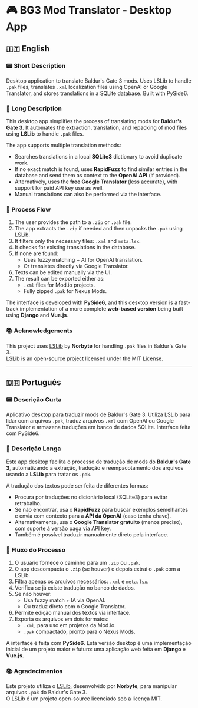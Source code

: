# 🎮 BG3 Mod Translator - Desktop App

## 🇮🇹 English

### 📟 Short Description

Desktop application to translate Baldur's Gate 3 mods. Uses LSLib to handle `.pak` files, translates `.xml` localization files using OpenAI or Google Translator, and stores translations in a SQLite database. Built with PySide6.

### 📄 Long Description

This desktop app simplifies the process of translating mods for **Baldur's Gate 3**. It automates the extraction, translation, and repacking of mod files using **LSLib** to handle `.pak` files.

The app supports multiple translation methods:

- Searches translations in a local **SQLite3** dictionary to avoid duplicate work.
- If no exact match is found, uses **RapidFuzz** to find similar entries in the database and send them as context to the **OpenAI API** (if provided).
- Alternatively, uses the **free Google Translator** (less accurate), with support for paid API key use as well.
- Manual translations can also be performed via the interface.

### 🔄 Process Flow

1. The user provides the path to a `.zip` or `.pak` file.
2. The app extracts the `.zip` if needed and then unpacks the `.pak` using LSLib.
3. It filters only the necessary files: `.xml` and `meta.lsx`.
4. It checks for existing translations in the database.
5. If none are found:
   - Uses fuzzy matching + AI for OpenAI translation.
   - Or translates directly via Google Translator.
6. Texts can be edited manually via the UI.
7. The result can be exported either as:
   - `.xml` files for Mod.io projects.
   - Fully zipped `.pak` for Nexus Mods.

The interface is developed with **PySide6**, and this desktop version is a fast-track implementation of a more complete **web-based version** being built using **Django** and **Vue.js**.

### 📚 Acknowledgements

This project uses [LSLib](https://github.com/Norbyte/lslib) by **Norbyte** for handling `.pak` files in Baldur's Gate 3.  
LSLib is an open-source project licensed under the MIT License.

---

## 🇧🇷 Português

### 📟 Descrição Curta

Aplicativo desktop para traduzir mods de Baldur's Gate 3. Utiliza LSLib para lidar com arquivos `.pak`, traduz arquivos `.xml` com OpenAI ou Google Translator e armazena traduções em banco de dados SQLite. Interface feita com PySide6.

### 📄 Descrição Longa

Este app desktop facilita o processo de tradução de mods do **Baldur's Gate 3**, automatizando a extração, tradução e reempacotamento dos arquivos usando a **LSLib** para tratar os `.pak`.

A tradução dos textos pode ser feita de diferentes formas:

- Procura por traduções no dicionário local (SQLite3) para evitar retrabalho.
- Se não encontrar, usa o **RapidFuzz** para buscar exemplos semelhantes e envia com contexto para a **API da OpenAI** (caso tenha chave).
- Alternativamente, usa o **Google Translator gratuito** (menos preciso), com suporte à versão paga via API key.
- Também é possível traduzir manualmente direto pela interface.

### 🔄 Fluxo do Processo

1. O usuário fornece o caminho para um `.zip` ou `.pak`.
2. O app descompacta o `.zip` (se houver) e depois extrai o `.pak` com a LSLib.
3. Filtra apenas os arquivos necessários: `.xml` e `meta.lsx`.
4. Verifica se já existe tradução no banco de dados.
5. Se não houver:
   - Usa fuzzy match + IA via OpenAI.
   - Ou traduz direto com o Google Translator.
6. Permite edição manual dos textos via interface.
7. Exporta os arquivos em dois formatos:
   - `.xml`, para uso em projetos da Mod.io.
   - `.pak` compactado, pronto para o Nexus Mods.

A interface é feita com **PySide6**. Esta versão desktop é uma implementação inicial de um projeto maior e futuro: uma aplicação web feita em **Django** e **Vue.js**.

### 📚 Agradecimentos

Este projeto utiliza o [LSLib](https://github.com/Norbyte/lslib), desenvolvido por **Norbyte**, para manipular arquivos `.pak` do Baldur's Gate 3.  
O LSLib é um projeto open-source licenciado sob a licença MIT.
